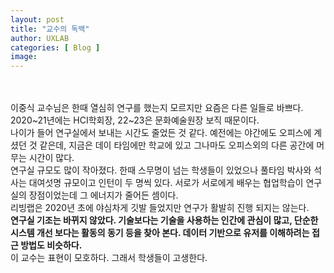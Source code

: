 ```yaml
---
layout: post
title: "교수의 독백"
author: UXLAB
categories: [ Blog ]
image: 
---
```

<br><br>
이중식 교수님은 한때 열심히 연구를 했는지 모르지만 요즘은 다른 일들로 바쁘다. 2020~21년에는 HCI학회장, 22~23은 문화예술원장 보직 때문이다.<br>
나이가 들어 연구실에서 보내는 시간도 줄었든 것 같다. 예전에는 야간에도 오피스에 계셨던 것 같은데, 지금은 데이 타임에만 학교에 있고 그나마도 오피스외의 다른 공간에 머무는 시간이 많다.
<br>
연구실 규모도 많이 작아졌다. 한때 스무명이 넘는 학생들이 있었으나 풀타임 박사와 석사는 대여섯명 규모이고 인턴이 두 명씩 있다. 서로가 서로에게 배우는 협업학습이 연구실의 장점이었는데 그 에너지가 줄어든 셈이다.
<br>
리빙랩은 2020년 초에 야심차게 깃발 들었지만 연구가 활발히 진행 되지는 않는다.
<br>
<a style="font-weight:bold;">연구실 기조는 바뀌지 않았다. 기술보다는 기술을 사용하는 인간에 관심이 많고, 단순한 시스템 개선 보다는 활동의 동기 등을 찾아 본다. 데이터 기반으로 유저를 이해하려는 접근 방법도 비슷하다.</a>
<br>
이 교수는 표현이 모호하다. 그래서 학생들이 고생한다.
<br><br>